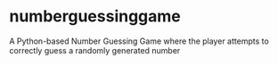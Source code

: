 # numberguessinggame
A Python-based Number Guessing Game where the player attempts to correctly guess a randomly generated number
